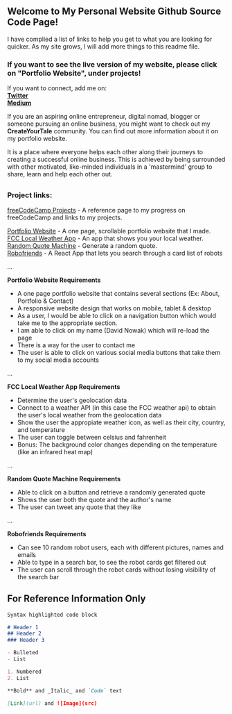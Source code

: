 ## Welcome to My Personal Website Github Source Code Page!

I have complied a list of links to help you get to what you are looking for quicker. As my site grows, I will add more things to this readme file.

### If you want to see the live version of my website, please click on "Portfolio Website", under projects!

If you want to connect, add me on:     
**[Twitter](https://twitter.com/davidpnowak)**    
**[Medium](https://medium.com/@davidpnowak)**

If you are an aspiring online entrepreneur, digital nomad, blogger or someone pursuing an online business, you might want to check out my **CreateYourTale** community. You can find out more information about it on my portfolio website.

It is a place where everyone helps each other along their journeys to creating a successful online business. This is achieved by being surrounded with other motivated, like-minded individuals in a 'mastermind' group to share, learn and help each other out.

##  

### Project links:

[freeCodeCamp Projects](https://github.com/Confidenceiskey/dpn-site/tree/gh-pages/p) - A reference page to my progress on freeCodeCamp and links to my projects.          
     
[Portfolio Website](https://davidpnowak.com) - A one page, scrollable portfolio website that I made.    
[FCC Local Weather App](https://davidpnowak.com/p/fcc-weather-app/) - An app that shows you your local weather.  
[Random Quote Machine](https://davidpnowak.com/p/random-quote-generator-machine/) - Generate a random quote.       
[Robofriends](https://confidenceiskey.github.io/robofriends/) - A React App that lets you search through a card list of robots

...

**Portfolio Website Requirements**    
- A one page portfolio website that contains several sections (Ex: About, Portfolio & Contact)
- A responsive website design that works on mobile, tablet & desktop
- As a user, I would be able to click on a navigation button which would take me to the appropriate section.
- I am able to click on my name (David Nowak) which will re-load the page
- There is a way for the user to contact me 
- The user is able to click on various social media buttons that take them to my social media accounts 

...

**FCC Local Weather App Requirements**
- Determine the user's geolocation data
- Connect to a weather API (in this case the FCC weather api) to obtain the user's local weather from the geolocation data
- Show the user the appropiate weather icon, as well as their city, country, and temperature
- The user can toggle between celsius and fahrenheit
- Bonus: The background color changes depending on the temperature (like an infrared heat map)

...

**Random Quote Machine Requirements**
- Able to click on a button and retrieve a randomly generated quote
- Shows the user both the quote and the author's name 
- The user can tweet any quote that they like

...

**Robofriends Requirements**
- Can see 10 random robot users, each with different pictures, names and emails
- Able to type in a search bar, to see the robot cards get filtered out
- The user can scroll through the robot cards without losing visibility of the search bar


## 


## For Reference Information Only

```markdown
Syntax highlighted code block

# Header 1
## Header 2
### Header 3

- Bulleted
- List

1. Numbered
2. List

**Bold** and _Italic_ and `Code` text

[Link](url) and ![Image](src)
```

